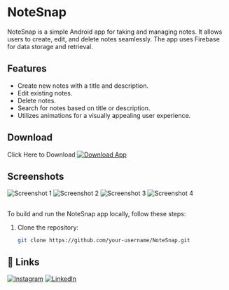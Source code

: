 # NoteSnap

NoteSnap is a simple Android app for taking and managing notes. It allows users to create, edit, and delete notes seamlessly. The app uses Firebase for data storage and retrieval.

## Features

- Create new notes with a title and description.
- Edit existing notes.
- Delete notes.
- Search for notes based on title or description.
- Utilizes animations for a visually appealing user experience.

## Download
Click Here to Download
[![Download App](https://img.shields.io/badge/Download-App-blue)](https://github.com/in-deep-dive/NoteSnap/releases/tag/v1.1)
## Screenshots

![Screenshot 1](https://github.com/in-deep-dive/NoteSnap/blob/master/scpl.jpeg)
![Screenshot 2](https://github.com/in-deep-dive/NoteSnap/blob/master/login.jpeg)
![Screenshot 3](https://github.com/in-deep-dive/NoteSnap/blob/master/main.jpeg)
![Screenshot 4](https://github.com/in-deep-dive/NoteSnap/blob/master/revirw.jpeg)



<!-- Add more screenshots as needed -->


## 
To build and run the NoteSnap app locally, follow these steps:

1. Clone the repository:

   ```bash
   git clone https://github.com/your-username/NoteSnap.git

## 🔗 Links

[![Instagram](https://img.shields.io/badge/Instagram-Profile-orange)](https://www.instagram.com/_aakib__21/)
[![LinkedIn](https://img.shields.io/badge/LinkedIn-Profile-blue)](https://www.linkedin.com/in/mohd-aakib-0546ab272/)
